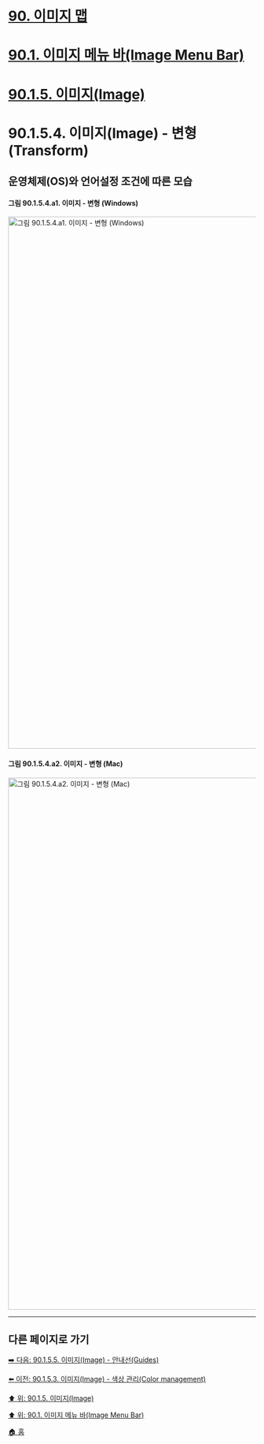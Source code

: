 # [90. 이미지 맵](./90-00-image-map.md)
# [90.1. 이미지 메뉴 바(Image Menu Bar)](./90-01-00-image-menu-bar.md)
# [90.1.5. 이미지(Image)](./90-01-05-image.md)
# 90.1.5.4. 이미지(Image) - 변형(Transform)
## 운영체제(OS)와 언어설정 조건에 따른 모습
#### 그림 90.1.5.4.a1. 이미지 - 변형 (Windows)
<img width="1080" alt="그림 90.1.5.4.a1. 이미지 - 변형 (Windows)" environment="MacOS:Sonoma 14.2.1 GIMP 2.10.36" src="https://github.com/wonder13662/gimp/assets/15767104/25605613-274d-43d4-a8dc-a105ab0e5aae">

#### 그림 90.1.5.4.a2. 이미지 - 변형 (Mac)
<img width="1080" alt="그림 90.1.5.4.a2. 이미지 - 변형 (Mac)" environment="MacOS:Sonoma 14.2.1 GIMP 2.10.36" src="https://github.com/wonder13662/gimp/assets/15767104/1264a36a-3c10-4e30-a023-beade5559ebc">

***

## 다른 페이지로 가기

[➡️ 다음: 90.1.5.5. 이미지(Image) - 안내선(Guides)](./90-01-05-imagex-05-guides.md)

[⬅️ 이전: 90.1.5.3. 이미지(Image) - 색상 관리(Color management)](./90-01-05-imagex-03-color_management.md)

[⬆️ 위: 90.1.5. 이미지(Image)](./90-01-05-image.md)

[⬆️ 위: 90.1. 이미지 메뉴 바(Image Menu Bar)](./90-01-00-image-menu-bar.md)

[🏠 홈](./00-home.md)
